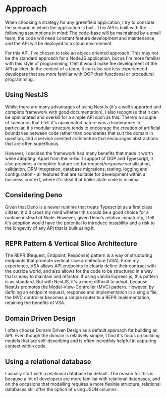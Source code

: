 # Approach

When choosing a strategy for any greenfield application, I try to consider the scenario in which the application is built. This API is built with the following assumptions in mind: The code-base will be maintained by a small team, the code will need constant feature development and maintenance, and the API will be deployed to a cloud environment.

For this API, I've chosen to take an object-oriented approach. This may not be the standard approach for a NodeJS application, but as I'm more familiar with this style of programming, I felt it would make the development of the API quicker. In the context of a team, it can also suit less experienced developers that are more familiar with OOP than functional or procedural programming.

## Using NestJS

Whilst there are many advantages of using NestJs (it's a well supported and complete framework with good documentation), I also recognise that it can be opinionated and overkill for a simple API such as this. There's a couple of scenarios that I felt it's opinionated nature was a hinderance: In particular, it's modular structure tends to encourage the creation of artificial boundaries between code rather than boundaries that suit the domain in question, and a service oriented architecture that encourages abstractions that are often superfluous. 

However, I decided the framework had many benefits that made it worth while adopting. Apart from the in-built support of OOP and Typescript, it also provides a complete feature set for request/response serialization, validation, ORM integration, database migrations, testing, logging and configuration - all features that are suitable for development within a business context, where it's ideal that boiler plate code is minimal.

## Considering Deno

Given that Deno is a newer runtime that treats Typescript as a first class citizen, it did cross my mind whether this could be a good choice for a runtime instead of Node. However, given Deno's relative immaturity, I felt it's adoption would have the potential to introduce instability and a risk to the longevity of any API that is built using it.

## REPR Pattern & Vertical Slice Architecture

The REPR (Request, Endpoint, Response) pattern is a way of structuring endpoints that promote vertical slice architecture (VSA). From my experience, VSA allows API endpoints to clearly define their contract with the outside world, and also allows for the code to be structured in a way that is easy to maintain and refactor. If using vanilla Express.js, this pattern is as standard. But with NestJS, it's a more difficult to adopt, because NestJs promotes the Model-View-Controller (MVC) pattern. However, by defining an endpoint request, response and implementation in a single file, the MVC controller becomes a simple router to a REPR implementation, retaining the benefits of VSA.

## Domain Driven Design

I often choose Domain Driven Design as a default approach for building an API. Even though the domain is relatively simple, I find it's focus on building models that are self-describing and is often incredibly helpful in capturing context within code.

## Using a relational database

I usually start with a relational database by default. The reason for this is because a lot of developers are more familiar with relational databases, and on the occasions that modelling requires a more flexible structure, relational databases still offer the option of using JSON columns.


